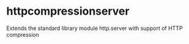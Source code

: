 # httpcompressionserver
Extends the standard library module http.server with support of HTTP compression

